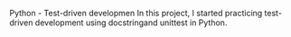Python - Test-driven developmen
In this project, I started practicing test-driven development using docstringand unittest in Python.
